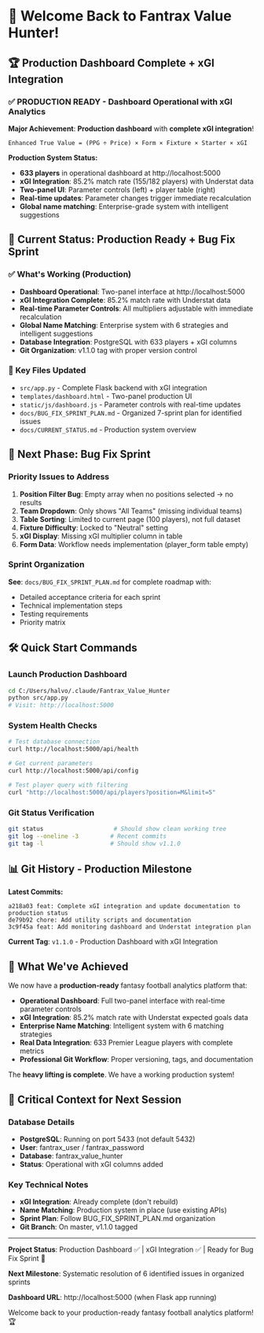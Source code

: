 # 🎉 Welcome Back to Fantrax Value Hunter!

## 🏆 **Production Dashboard Complete + xGI Integration**

### ✅ **PRODUCTION READY - Dashboard Operational with xGI Analytics**

**Major Achievement**: **Production dashboard** with **complete xGI integration**!

```
Enhanced True Value = (PPG ÷ Price) × Form × Fixture × Starter × xGI
```

**Production System Status:**
- **633 players** in operational dashboard at http://localhost:5000
- **xGI Integration**: 85.2% match rate (155/182 players) with Understat data
- **Two-panel UI**: Parameter controls (left) + player table (right) 
- **Real-time updates**: Parameter changes trigger immediate recalculation
- **Global name matching**: Enterprise-grade system with intelligent suggestions

## 🎯 **Current Status: Production Ready + Bug Fix Sprint**

### **✅ What's Working (Production)**
- **Dashboard Operational**: Two-panel interface at http://localhost:5000
- **xGI Integration Complete**: 85.2% match rate with Understat data  
- **Real-time Parameter Controls**: All multipliers adjustable with immediate recalculation
- **Global Name Matching**: Enterprise system with 6 strategies and intelligent suggestions
- **Database Integration**: PostgreSQL with 633 players + xGI columns
- **Git Organization**: v1.1.0 tag with proper version control

### **📁 Key Files Updated**
- `src/app.py` - Complete Flask backend with xGI integration
- `templates/dashboard.html` - Two-panel production UI
- `static/js/dashboard.js` - Parameter controls with real-time updates
- `docs/BUG_FIX_SPRINT_PLAN.md` - Organized 7-sprint plan for identified issues
- `docs/CURRENT_STATUS.md` - Production system overview

## 🐛 **Next Phase: Bug Fix Sprint**

### **Priority Issues to Address**
1. **Position Filter Bug**: Empty array when no positions selected → no results
2. **Team Dropdown**: Only shows "All Teams" (missing individual teams)  
3. **Table Sorting**: Limited to current page (100 players), not full dataset
4. **Fixture Difficulty**: Locked to "Neutral" setting
5. **xGI Display**: Missing xGI multiplier column in table
6. **Form Data**: Workflow needs implementation (player_form table empty)

### **Sprint Organization** 
**See**: `docs/BUG_FIX_SPRINT_PLAN.md` for complete roadmap with:
- Detailed acceptance criteria for each sprint
- Technical implementation steps
- Testing requirements
- Priority matrix

## 🛠 **Quick Start Commands**

### **Launch Production Dashboard**
```bash
cd C:/Users/halvo/.claude/Fantrax_Value_Hunter
python src/app.py
# Visit: http://localhost:5000
```

### **System Health Checks**
```bash
# Test database connection
curl http://localhost:5000/api/health

# Get current parameters
curl http://localhost:5000/api/config

# Test player query with filtering
curl "http://localhost:5000/api/players?position=M&limit=5"
```

### **Git Status Verification**
```bash
git status                    # Should show clean working tree
git log --oneline -3         # Recent commits
git tag -l                   # Should show v1.1.0
```

## 📊 **Git History - Production Milestone**

**Latest Commits:**
```
a218a03 feat: Complete xGI integration and update documentation to production status
de79b92 chore: Add utility scripts and documentation
3c9f45a feat: Add monitoring dashboard and Understat integration plan
```

**Current Tag**: `v1.1.0` - Production Dashboard with xGI Integration

## 🎯 **What We've Achieved**

We now have a **production-ready** fantasy football analytics platform that:
- **Operational Dashboard**: Full two-panel interface with real-time parameter controls
- **xGI Integration**: 85.2% match rate with Understat expected goals data
- **Enterprise Name Matching**: Intelligent system with 6 matching strategies
- **Real Data Integration**: 633 Premier League players with complete metrics
- **Professional Git Workflow**: Proper versioning, tags, and documentation

The **heavy lifting is complete**. We have a working production system! 

## 🚨 **Critical Context for Next Session**

### **Database Details**
- **PostgreSQL**: Running on port 5433 (not default 5432)
- **User**: fantrax_user / fantrax_password
- **Database**: fantrax_value_hunter
- **Status**: Operational with xGI columns added

### **Key Technical Notes**
- **xGI Integration**: Already complete (don't rebuild)
- **Name Matching**: Production system in place (use existing APIs)
- **Sprint Plan**: Follow BUG_FIX_SPRINT_PLAN.md organization
- **Git Branch**: On master, v1.1.0 tagged

---

**Project Status**: Production Dashboard ✅ | xGI Integration ✅ | Ready for Bug Fix Sprint 🐛

**Next Milestone**: Systematic resolution of 6 identified issues in organized sprints

**Dashboard URL**: http://localhost:5000 (when Flask app running)

Welcome back to your production-ready fantasy football analytics platform! 🏆